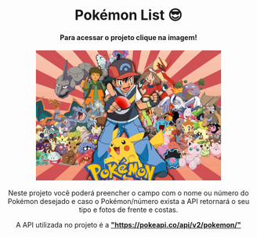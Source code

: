 <h1 align="center">Pokémon List 😎</h1>



<h4 align="center">Para acessar o projeto clique na imagem!</h4>



<div align="center"><a href="https://pokemon-list-fck.netlify.app" target="_blank"><img src="./pokeBG.jpg" width="75%"></a></div>



<p align="center">Neste projeto você poderá preencher o campo com o nome ou número do Pokémon desejado e caso o Pokémon/número exista a API retornará o seu tipo e fotos de frente e costas.</p>

<p align="center">A API utilizada no projeto é a <strong><a href="https://pokeapi.co/api/v2/pokemon/">"https://pokeapi.co/api/v2/pokemon/"</a></strong></p>

